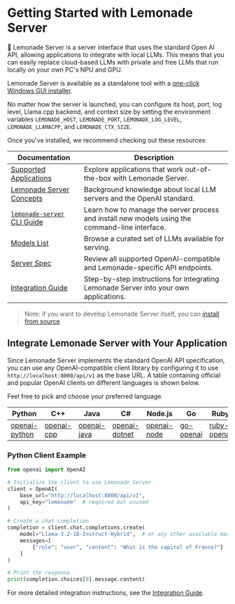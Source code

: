 # Getting Started with Lemonade Server

🍋 Lemonade Server is a server interface that uses the standard Open AI API, allowing applications to integrate with local LLMs. This means that you can easily replace cloud-based LLMs with private and free LLMs that run locally on your own PC's NPU and GPU.

Lemonade Server is available as a standalone tool with a [one-click Windows GUI installer](https://github.com/lemonade-sdk/lemonade/releases/latest/download/Lemonade_Server_Installer.exe).

No matter how the server is launched, you can configure its host, port, log
level, Llama.cpp backend, and context size by setting the environment variables
`LEMONADE_HOST`, `LEMONADE_PORT`, `LEMONADE_LOG_LEVEL`, `LEMONADE_LLAMACPP`, and
`LEMONADE_CTX_SIZE`.

Once you've installed, we recommend checking out these resources:

| Documentation | Description |
|---------------|-------------|
| [Supported Applications](./apps/README.md) | Explore applications that work out-of-the-box with Lemonade Server. |
| [Lemonade Server Concepts](./concepts.md) | Background knowledge about local LLM servers and the OpenAI standard. |
| [`lemonade-server` CLI Guide](./lemonade-server-cli.md) | Learn how to manage the server process and install new models using the command-line interface. |
| [Models List](./server_models.md) | Browse a curated set of LLMs available for serving. |
| [Server Spec](./server_spec.md) | Review all supported OpenAI-compatible and Lemonade-specific API endpoints. |
| [Integration Guide](./server_integration.md) | Step-by-step instructions for integrating Lemonade Server into your own applications. |

> Note: if you want to develop Lemonade Server itself, you can [install from source](https://lemonade-server.ai/install_options.html).

## Integrate Lemonade Server with Your Application

Since Lemonade Server implements the standard OpenAI API specification, you can use any OpenAI-compatible client library by configuring it to use `http://localhost:8000/api/v1` as the base URL. A table containing official and popular OpenAI clients on different languages is shown below.

Feel free to pick and choose your preferred language.


| Python | C++ | Java | C# | Node.js | Go | Ruby | Rust | PHP |
|--------|-----|------|----|---------|----|-------|------|-----|
| [openai-python](https://github.com/openai/openai-python) | [openai-cpp](https://github.com/olrea/openai-cpp) | [openai-java](https://github.com/openai/openai-java) | [openai-dotnet](https://github.com/openai/openai-dotnet) | [openai-node](https://github.com/openai/openai-node) | [go-openai](https://github.com/sashabaranov/go-openai) | [ruby-openai](https://github.com/alexrudall/ruby-openai) | [async-openai](https://github.com/64bit/async-openai) | [openai-php](https://github.com/openai-php/client) |


### Python Client Example
```python
from openai import OpenAI

# Initialize the client to use Lemonade Server
client = OpenAI(
    base_url="http://localhost:8000/api/v1",
    api_key="lemonade"  # required but unused
)

# Create a chat completion
completion = client.chat.completions.create(
    model="Llama-3.2-1B-Instruct-Hybrid",  # or any other available model
    messages=[
        {"role": "user", "content": "What is the capital of France?"}
    ]
)

# Print the response
print(completion.choices[0].message.content)
```

For more detailed integration instructions, see the [Integration Guide](./server_integration.md).


<!--Copyright (c) 2025 AMD-->